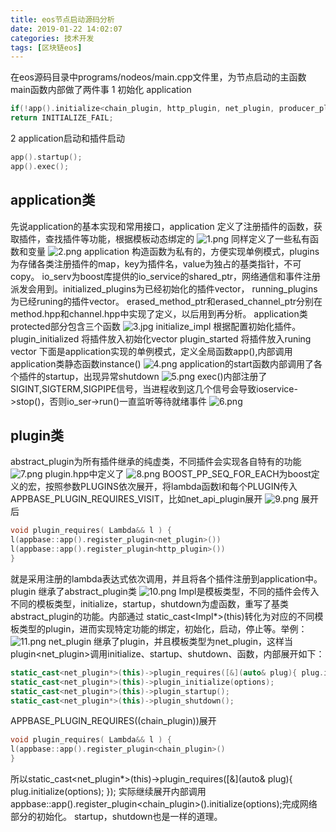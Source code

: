 ```yaml
---
title: eos节点启动源码分析
date: 2019-01-22 14:02:07
categories: 技术开发
tags: [区块链eos]
---
```

在eos源码目录中programs/nodeos/main.cpp文件里，为节点启动的主函数
main函数内部做了两件事
1 初始化 application
``` cpp
if(!app().initialize<chain_plugin, http_plugin, net_plugin, producer_plugin>(argc, argv))
return INITIALIZE_FAIL;
```
2  application启动和插件启动
``` cpp
app().startup();
app().exec();
```
<!--more-->
## application类
先说application的基本实现和常用接口，application 定义了注册插件的函数，获取插件，查找插件等功能，根据模板动态绑定的
![1.png](1.png)
同样定义了一些私有函数和变量
![2.png](2.png)
application 构造函数为私有的，方便实现单例模式，plugins为存储各类注册插件的map，key为插件名，value为独占的基类指针，不可copy。
io_serv为boost库提供的io_service的shared_ptr，网络通信和事件注册派发会用到。initialized_plugins为已经初始化的插件vector，
running_plugins为已经runing的插件vector。
erased_method_ptr和erased_channel_ptr分别在method.hpp和channel.hpp中实现了定义，以后用到再分析。
application类protected部分包含三个函数
![3.jpg](3.jpg)
initialize_impl 根据配置初始化插件。
plugin_initialized 将插件放入初始化vector
plugin_started 将插件放入runing vector
下面是application实现的单例模式，定义全局函数app(),内部调用application类静态函数instance()
![4.png](4.png)
application的start函数内部调用了各个插件的startup，出现异常shutdown
![5.png](5.png)
exec()内部注册了SIGINT,SIGTERM,SIGPIPE信号，当进程收到这几个信号会导致ioservice->stop()，否则io_ser->run()一直监听等待就绪事件
![6.png](6.png)
## plugin类
abstract_plugin为所有插件继承的纯虚类，不同插件会实现各自特有的功能
![7.png](7.png)
plugin.hpp中定义了
![8.png](8.png)
BOOST_PP_SEQ_FOR_EACH为boost定义的宏，按照参数PLUGINS依次展开，将lambda函数l和每个PLUGIN传入
APPBASE_PLUGIN_REQUIRES_VISIT，比如net_api_plugin展开
![9.png](9.png)
展开后
``` cpp
void plugin_requires( Lambda&& l ) { 
l(appbase::app().register_plugin<net_plugin>())
l(appbase::app().register_plugin<http_plugin>()) 
}
```
就是采用注册的lambda表达式依次调用，并且将各个插件注册到application中。
plugin 继承了abstract_plugin类
![10.png](10.png)
Impl是模板类型，不同的插件会传入不同的模板类型，initialize，startup，shutdown为虚函数，重写了基类abstract_plugin的功能。内部通过
static_cast<Impl*>(this)转化为对应的不同模板类型的plugin，进而实现特定功能的绑定，初始化，启动，停止等。举例：
![11.png](11.png)
net_plugin 继承了plugin，并且模板类型为net_plugin，这样当plugin<net_plugin>调用initialize、startup、shutdown、函数，内部展开如下：
``` cpp
static_cast<net_plugin*>(this)->plugin_requires([&](auto& plug){ plug.initialize(options); });
static_cast<net_plugin*>(this)->plugin_initialize(options);
static_cast<net_plugin*>(this)->plugin_startup();
static_cast<net_plugin*>(this)->plugin_shutdown();
```
APPBASE_PLUGIN_REQUIRES((chain_plugin))展开
``` cpp
void plugin_requires( Lambda&& l ) { 
l(appbase::app().register_plugin<chain_plugin>()
}
```
所以static_cast<net_plugin*>(this)->plugin_requires([&](auto& plug){ plug.initialize(options); });
实际继续展开内部调用appbase::app().register_plugin<chain_plugin>().initialize(options);完成网络部分的初始化。
startup，shutdown也是一样的道理。



